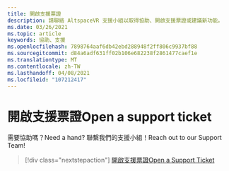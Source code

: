 ```yaml
---
title: 開啟支援票證
description: 請聯絡 AltspaceVR 支援小組以取得協助、開啟支援票證或建議新功能。
ms.date: 03/26/2021
ms.topic: article
keywords: 協助、支援
ms.openlocfilehash: 7898764aaf6db42ebd288948f2ff806c9937bf88
ms.sourcegitcommit: d84a6adf631ff02b106e682238f2861477caef1e
ms.translationtype: MT
ms.contentlocale: zh-TW
ms.lasthandoff: 04/08/2021
ms.locfileid: "107212417"
---
```

# <a name="open-a-support-ticket"></a><span data-ttu-id="1bbea-104">開啟支援票證</span><span class="sxs-lookup"><span data-stu-id="1bbea-104">Open a support ticket</span></span>

<span data-ttu-id="1bbea-105">需要協助嗎？</span><span class="sxs-lookup"><span data-stu-id="1bbea-105">Need a hand?</span></span> <span data-ttu-id="1bbea-106">聯繫我們的支援小組！</span><span class="sxs-lookup"><span data-stu-id="1bbea-106">Reach out to our Support Team!</span></span>

> [!div class="nextstepaction"] 
> [<span data-ttu-id="1bbea-107">開啟支援票證</span><span class="sxs-lookup"><span data-stu-id="1bbea-107">Open a Support Ticket</span></span>](https://help.altvr.com/hc/en-us/requests/new)
